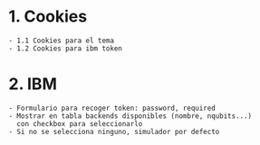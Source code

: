 
# 1.  Cookies
    - 1.1 Cookies para el tema
    - 1.2 Cookies para ibm token

# 2. IBM
    - Formulario para recoger token: password, required
    - Mostrar en tabla backends disponibles (nombre, nqubits...)
      con checkbox para seleccionarlo
    - Si no se selecciona ninguno, simulador por defecto



